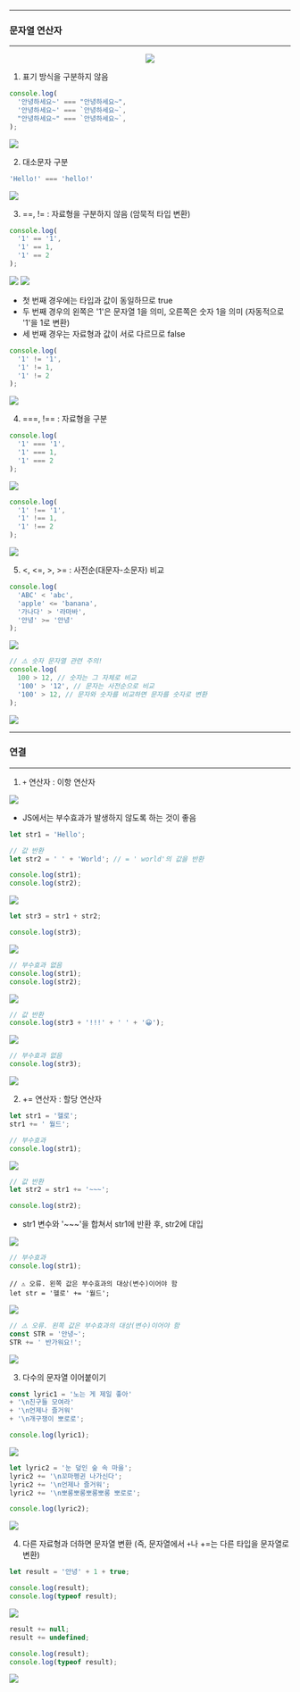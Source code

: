 -----
### 문자열 연산자
-----
<div align="center">
<img src="https://github.com/sooyounghan/Web/assets/34672301/da57def5-4018-4569-9d7c-712fabf35d49">
</div>

1. 표기 방식을 구분하지 않음
```js
console.log(
  '안녕하세요~' === "안녕하세요~",
  '안녕하세요~' === `안녕하세요~`,
  "안녕하세요~" === `안녕하세요~`,
);
```
<div align-"center">
<img src="https://github.com/sooyounghan/Web/assets/34672301/c614525d-5652-4e52-ac4f-bdc565afcd76">
</div>

2. 대소문자 구분
```js
'Hello!' === 'hello!'
```
<div align-"center">
<img src="https://github.com/sooyounghan/Web/assets/34672301/42dc2e8f-1ef5-4928-bb79-4d7694b59e96">
</div>

3. ==, != : 자료형을 구분하지 않음 (암묵적 타입 변환)
```js
console.log(
  '1' == '1',
  '1' == 1,
  '1' == 2
);
```
<div align-"center">
<img src="https://github.com/sooyounghan/Web/assets/34672301/8ebedd19-d593-44ed-99e7-7b4d7a1e045b">
<img src="https://github.com/sooyounghan/Web/assets/34672301/6e3a64cb-d5d6-4098-901c-48dc1ce56ceb">
</div>

  - 첫 번째 경우에는 타입과 값이 동일하므로 true
  - 두 번째 경우의 왼쪽은 '1'은 문자열 1을 의미, 오른쪽은 숫자 1을 의미 (자동적으로 '1'을 1로 변환)
  - 세 번째 경우는 자료형과 값이 서로 다르므로 false
    
```js
console.log(
  '1' != '1',
  '1' != 1,
  '1' != 2
);
```
<div align-"center">
<img src="https://github.com/sooyounghan/Web/assets/34672301/a72e1a12-49f5-4989-920c-0ef4b5f9b628">
</div>

4. ===, !== : 자료형을 구분
```js
console.log(
  '1' === '1',
  '1' === 1,
  '1' === 2
);
```
<div align-"center">
<img src="https://github.com/sooyounghan/Web/assets/34672301/1e654bb7-6b2a-4bce-af5f-64623e5fcf14">
</div>

```js
console.log(
  '1' !== '1',
  '1' !== 1,
  '1' !== 2
);
```
<div align-"center">
<img src="https://github.com/sooyounghan/Web/assets/34672301/c89f3da6-1cd2-4d71-9e24-9d5ec1750bf8">
</div>

5. <, <=, >, >= : 사전순(대문자-소문자) 비교
```js
console.log(
  'ABC' < 'abc',
  'apple' <= 'banana',
  '가나다' > '라마바',
  '안녕' >= '안녕'
);
```
<div align-"center">
<img src="https://github.com/sooyounghan/Web/assets/34672301/75eecc2b-48bc-4c21-88b3-e4e5f272e2d8">
</div>

```js
// ⚠️ 숫자 문자열 관련 주의!
console.log(
  100 > 12, // 숫자는 그 자체로 비교
  '100' > '12', // 문자는 사전순으로 비교
  '100' > 12, // 문자와 숫자를 비교하면 문자를 숫자로 변환
);
```
<div align-"center">
<img src="https://github.com/sooyounghan/Web/assets/34672301/bb79b161-499a-464a-9b87-34a90cd6f566">
</div>

-----
### 연결
-----
1. ```+``` 연산자 : 이항 연산자
<div align-"center">
<img src="https://github.com/sooyounghan/Web/assets/34672301/b5b31fad-85ab-4738-ac94-aab224c46d33">
</div>

  - JS에서는 부수효과가 발생하지 않도록 하는 것이 좋음

```js
let str1 = 'Hello';

// 값 반환
let str2 = ' ' + 'World'; // = ' world'의 값을 반환

console.log(str1);
console.log(str2);
```
<div align-"center">
<img src="https://github.com/sooyounghan/Web/assets/34672301/f1f9db57-c58c-4f17-abd6-0321ab6767be">
</div>

```js
let str3 = str1 + str2;

console.log(str3);
```
<div align-"center">
<img src="https://github.com/sooyounghan/Web/assets/34672301/8bc91b3a-e35b-4ce3-ac16-09f8c6d8b2d5">
</div>

```js
// 부수효과 없음
console.log(str1);
console.log(str2);
```
<div align-"center">
<img src="https://github.com/sooyounghan/Web/assets/34672301/6568d986-7485-4eeb-b4b8-188d51394550">
</div>

```js
// 값 반환
console.log(str3 + '!!!' + ' ' + '😀');
```
<div align-"center">
<img src="https://github.com/sooyounghan/Web/assets/34672301/0978d404-3a40-4c79-b079-f6924539fdf7">
</div>

```js
// 부수효과 없음
console.log(str3);
```
<div align-"center">
<img src="https://github.com/sooyounghan/Web/assets/34672301/86b46a44-691e-445f-be4d-1a3c79b47bf5">
</div>

2. += 연산자 : 할당 연산자
```js
let str1 = '헬로';
str1 += ' 월드';

// 부수효과
console.log(str1);
```
<div align-"center">
<img src="https://github.com/sooyounghan/Web/assets/34672301/d676d81d-b5df-44d2-bd56-a40bf75571c3">
</div>

```js
// 값 반환
let str2 = str1 += '~~~';

console.log(str2);
```
  - str1 변수와 '~~~'을 합쳐서 str1에 반환 후, str2에 대입
<div align-"center">
<img src="https://github.com/sooyounghan/Web/assets/34672301/78637c38-2695-4f29-8a36-7fc29802aacf">
</div>

```js
// 부수효과
console.log(str1);
```

```
// ⚠️ 오류. 왼쪽 값은 부수효과의 대상(변수)이어야 함
let str = '헬로' += '월드';
```
<div align-"center">
<img src="https://github.com/sooyounghan/Web/assets/34672301/3e3fdf07-8b98-40cf-959d-1827ca4b87c9">
</div>

```js
// ⚠️ 오류. 왼쪽 값은 부수효과의 대상(변수)이어야 함
const STR = '안녕~';
STR += ' 반가워요!';
````
<div align-"center">
<img src="https://github.com/sooyounghan/Web/assets/34672301/5cbdb54b-e3bb-4e49-9c27-602b07f3bf71">
</div>

3. 다수의 문자열 이어붙이기
```js
const lyric1 = '노는 게 제일 좋아'
+ '\n친구들 모여라'
+ '\n언제나 즐거워'
+ '\n개구쟁이 뽀로로';

console.log(lyric1);
```
<div align-"center">
<img src="https://github.com/sooyounghan/Web/assets/34672301/3c5ce6fd-c4c3-44f6-803c-4f56c4acb1ab">
</div>

```js
let lyric2 = '눈 덮인 숲 속 마을';
lyric2 += '\n꼬마펭귄 나가신다';
lyric2 += '\n언제나 즐거워';
lyric2 += '\n뽀롱뽀롱뽀롱뽀롱 뽀로로';

console.log(lyric2);
```
<div align-"center">
<img src="https://github.com/sooyounghan/Web/assets/34672301/3ebf06bb-7533-4fd0-be19-9e08ec705a70">
</div>

4. 다른 자료형과 더하면 문자열 변환 (즉, 문자열에서 ```+```나 +=는 다른 타입을 문자열로 변환)
```js
let result = '안녕' + 1 + true;

console.log(result);
console.log(typeof result);
```
<div align-"center">
<img src="https://github.com/sooyounghan/Web/assets/34672301/d26a5cbe-ceab-450e-8c76-edcfa5ed66eb">
</div>

```js
result += null;
result += undefined;

console.log(result);
console.log(typeof result);
```
<div align-"center">
<img src="https://github.com/sooyounghan/Web/assets/34672301/c719d597-b461-4d53-993f-6cec0aa1a7c3">
</div>
